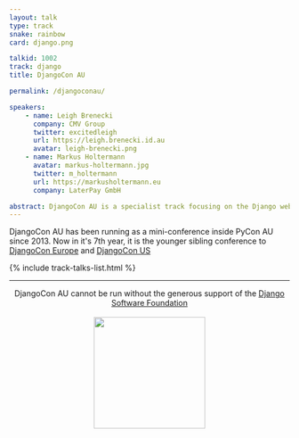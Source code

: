```yaml
---
layout: talk
type: track
snake: rainbow
card: django.png

talkid: 1002
track: django
title: DjangoCon AU

permalink: /djangoconau/

speakers: 
    - name: Leigh Brenecki
      company: CMV Group
      twitter: excitedleigh
      url: https://leigh.brenecki.id.au
      avatar: leigh-brenecki.png
    - name: Markus Holtermann
      avatar: markus-holtermann.jpg
      twitter: m_holtermann
      url: https://markusholtermann.eu
      company: LaterPay GmbH

abstract: DjangoCon AU is a specialist track focusing on the Django web framework, what you can do with it and how it works.
---
```

<p>
  DjangoCon AU has been running as a mini-conference inside PyCon AU since 2013. Now in it's 7th year, it is the younger sibling conference to <a href="https://2019.djangocon.eu">DjangoCon Europe</a> and <a href="https://2019.djangocon.us/">DjangoCon US</a>
</p>

{% include track-talks-list.html %}

<hr>


<p align="center">DjangoCon AU cannot be run without the generous support of the <a href="https://www.djangoproject.com/foundation/">Django Software Foundation</a><br><br><a href="https://www.djangoproject.com/foundation/"><img src="/static/img/sponsors/django.png" style="width: 200px"/></a></p>

